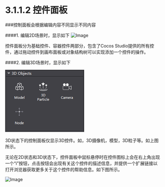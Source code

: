 # 3.1.1.2 控件面板



###控制面板会根据编辑内容不同显示不同内容

####1. 编辑2D场景时，显示如下
![Image](res/image007.png)

控件面板分为基础控件、容器控件两部分，包含了Cocos Studio提供的所有控件，通过拖动控件到画布面板或对象结构树可以实现添加一个控件的操作。


####2. 编辑3D场景时，显示如下

![Image](res/image009.png)

3D状态下的控制面板仅显示3D控件。如，3D摄像机，模型，3D粒子等。如上图所示。

无论在2D状态和3D状态下，控件面板中鼠标悬停时在控件图标上会在右上角出现一个“i”按钮，点击按钮会出现有关这个控件的描述信息，并提供一个扩展链接以打开浏览器获取更多关于这个控件的帮助信息。如下图所示。

![Image](res/image008.png)
